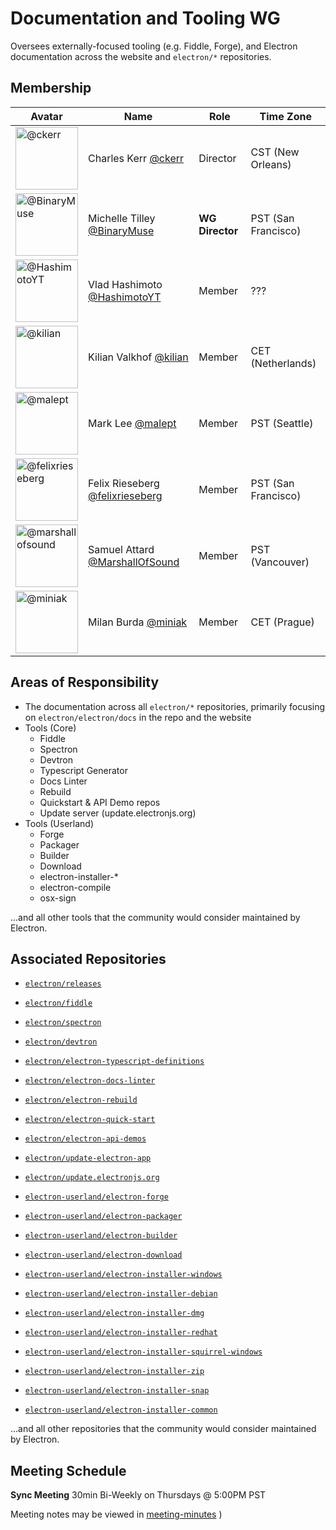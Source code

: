 # Documentation and Tooling WG

Oversees externally-focused tooling (e.g. Fiddle, Forge), and Electron documentation across the website and `electron/*` repositories.

## Membership

| Avatar | Name | Role | Time Zone |
| -------------------------------------------|----------------------|----------------------------| -------- |
| <img src="https://github.com/ckerr.png" width=100 alt="@ckerr">  | Charles Kerr [@ckerr](https://github.com/ckerr) | Director | CST (New Orleans) |
| <img src="https://github.com/BinaryMuse.png" width=100 alt="@BinaryMuse">  | Michelle Tilley [@BinaryMuse](https://github.com/BinaryMuse) | **WG Director** | PST (San Francisco) |
| <img src="https://github.com/HashimotoYT.png" width=100 alt="@HashimotoYT">  | Vlad Hashimoto [@HashimotoYT](https://github.com/HashimotoYT) | Member | ??? |
| <img src="https://github.com/kilian.png" width=100 alt="@kilian">  | Kilian Valkhof [@kilian](https://github.com/kilian) | Member | CET (Netherlands) |
| <img src="https://github.com/malept.png" width=100 alt="@malept">  | Mark Lee [@malept](https://github.com/malept) | Member | PST (Seattle) |
| <img src="https://github.com/felixrieseberg.png" width=100 alt="@felixrieseberg">  | Felix Rieseberg [@felixrieseberg](https://github.com/felixrieseberg) | Member | PST (San Francisco) |
| <img src="https://github.com/marshallofsound.png" width=100 alt="@marshallofsound">  | Samuel Attard [@MarshallOfSound](https://github.com/marshallofsound) | Member | PST (Vancouver) |
| <img src="https://github.com/miniak.png" width=100 alt="@miniak">  | Milan Burda [@miniak](https://github.com/marshallofsound) | Member | CET (Prague) |

## Areas of Responsibility

  * The documentation across all `electron/*` repositories, primarily focusing on `electron/electron/docs` in the repo and the website
  * Tools (Core)
    * Fiddle
    * Spectron
    * Devtron
    * Typescript Generator
    * Docs Linter
    * Rebuild
    * Quickstart & API Demo repos
    * Update server (update.electronjs.org)
  * Tools (Userland)
    * Forge
    * Packager
    * Builder
    * Download
    * electron-installer-*
    * electron-compile
    * osx-sign

...and all other tools that the community would consider maintained by Electron.

## Associated Repositories

- [`electron/releases`](https://github.com/electron/electron)
- [`electron/fiddle`](https://github.com/electron/fiddle)
- [`electron/spectron`](https://github.com/electron/spectron)
- [`electron/devtron`](https://github.com/electron/devtron)
- [`electron/electron-typescript-definitions`](https://github.com/electron/electron-typescript-definitions)
- [`electron/electron-docs-linter`](https://github.com/electron/electron-docs-linter)
- [`electron/electron-rebuild`](https://github.com/electron/electron-rebuild)
- [`electron/electron-quick-start`](https://github.com/electron/electron-quick-start)
- [`electron/electron-api-demos`](https://github.com/electron/electron-api-demos)
- [`electron/update-electron-app`](https://github.com/electron/update-electron-app)
- [`electron/update.electronjs.org`](https://github.com/electron/update.electronjs.org)

- [`electron-userland/electron-forge`](https://github.com/electron-userland/electron-forge)
- [`electron-userland/electron-packager`](https://github.com/electron-userland/electron-packager)
- [`electron-userland/electron-builder`](https://github.com/electron-userland/electron-builder)
- [`electron-userland/electron-download`](https://github.com/electron-userland/electron-download)
- [`electron-userland/electron-installer-windows`](https://github.com/electron-userland/electron-installer-windows)
- [`electron-userland/electron-installer-debian`](https://github.com/electron-userland/electron-installer-debian)
- [`electron-userland/electron-installer-dmg`](https://github.com/electron-userland/electron-installer-dmg)
- [`electron-userland/electron-installer-redhat`](https://github.com/electron-userland/electron-installer-redhat)
- [`electron-userland/electron-installer-squirrel-windows`](https://github.com/electron-userland/electron-installer-squirrel-windows)
- [`electron-userland/electron-installer-zip`](https://github.com/electron-userland/electron-installer-zip)
- [`electron-userland/electron-installer-snap`](https://github.com/electron-userland/electron-installer-snap)
- [`electron-userland/electron-installer-common`](https://github.com/electron-userland/electron-installer-common)

...and all other repositories that the community would consider maintained by Electron.

## Meeting Schedule

**Sync Meeting** 30min Bi-Weekly on Thursdays @ 5:00PM PST

Meeting notes may be viewed in [meeting-minutes](https://github.com/electron/governance/wg-docs-tooling/meeting-notes/)
)